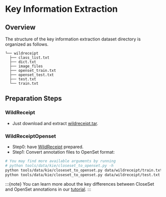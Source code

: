 # Key Information Extraction

## Overview

The structure of the key information extraction dataset directory is organized as follows.

```text
└── wildreceipt
  ├── class_list.txt
  ├── dict.txt
  ├── image_files
  ├── openset_train.txt
  ├── openset_test.txt
  ├── test.txt
  └── train.txt
```

## Preparation Steps

### WildReceipt

- Just download and extract [wildreceipt.tar](https://download.openmmlab.com/mmocr/data/wildreceipt.tar).

### WildReceiptOpenset

- Step0: have [WildReceipt](#WildReceipt) prepared.
- Step1: Convert annotation files to OpenSet format:
```bash
# You may find more available arguments by running
# python tools/data/kie/closeset_to_openset.py -h
python tools/data/kie/closeset_to_openset.py data/wildreceipt/train.txt data/wildreceipt/openset_train.txt
python tools/data/kie/closeset_to_openset.py data/wildreceipt/test.txt data/wildreceipt/openset_test.txt
```
:::{note}
You can learn more about the key differences between CloseSet and OpenSet annotations in our [tutorial](tutorials/kie_closeset_openset.md).
:::
